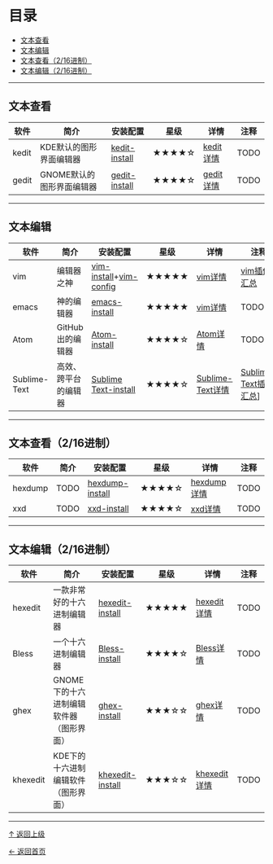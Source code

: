 
# 目录

- [文本查看](#文本查看)
- [文本编辑](#文本编辑)
- [文本查看（2/16进制）](#文本查看（2/16进制）)
- [文本编辑（2/16进制）](#文本编辑（2/16进制）)


---
## 文本查看

|软件|简介|安装配置|星级|详情|注释|
|---|---|---|---|---|---|
|kedit|KDE默认的图形界面编辑器|[kedit-install](https://github.com/asin929/linux-software/blob/master/Text-Processing/kedit/kedit-install.md)|★★★★☆|[kedit详情](https://github.com/asin929/linux-software/blob/master/Text-Processing/kedit/kedit.md)|TODO|
|gedit|GNOME默认的图形界面编辑器|[gedit-install](https://github.com/asin929/linux-software/blob/master/Text-Processing/gedit/gedit-install.md)|★★★★☆|[gedit详情](https://github.com/asin929/linux-software/blob/master/Text-Processing/gedit/gedit.md)|TODO|


---
## 文本编辑

|软件|简介|安装配置|星级|详情|注释|
|---|---|---|---|---|---|
|vim|编辑器之神|[vim-install](https://github.com/asin929/linux-software/blob/master/Text-Processing/vim/vim-install.md)+[vim-config](https://github.com/asin929/linux-software/blob/master/Text-Processing/vim/vim-config.md)|★★★★★|[vim详情](https://github.com/asin929/linux-software/blob/master/Text-Processing/vim/vim.md)|[vim插件汇总](https://github.com/asin929/linux-software/blob/master/Text-Processing/vim/vim-addon.md)|
|emacs|神的编辑器|[emacs-install](https://github.com/asin929/linux-software/blob/master/Text-Processing/emacs/emacs-install.md)|★★★★★|[vim详情](https://github.com/asin929/linux-software/blob/master/Text-Processing/emacs/emacs.md)|TODO|
|Atom|GitHub出的编辑器|[Atom-install](https://github.com/asin929/linux-software/blob/master/Text-Processing/Atom/Atom-install.md)|★★★★☆|[Atom详情](https://github.com/asin929/linux-software/blob/master/Text-Processing/Atom/Atom.md)|TODO|
|Sublime-Text|高效、跨平台的编辑器|[Sublime Text-install](https://github.com/asin929/linux-software/blob/master/Text-Processing/Sublime-Text/Sublime-Text-install.md)|★★★★☆|[Sublime-Text详情](https://github.com/asin929/linux-software/blob/master/Text-Processing/Sublime-Text/Sublime-Text.md)|[Sublime-Text插件汇总](https://github.com/asin929/linux-software/blob/master/Text-Processing/Sublime-Text/Sublime-Text-addon.md)]|


---
## 文本查看（2/16进制）

|软件|简介|安装配置|星级|详情|注释|
|---|---|---|---|---|---|
|hexdump|TODO|[hexdump-install](https://github.com/asin929/linux-software/blob/master/Text-Processing/hexdump/hexdump-install.md)|★★★★☆|[hexdump详情](https://github.com/asin929/linux-software/blob/master/Text-Processing/hexdump/hexdump.md)|TODO|
|xxd|TODO|[xxd-install](https://github.com/asin929/linux-software/blob/master/Text-Processing/xxd/xxd-install.md)|★★★★☆|[xxd详情](https://github.com/asin929/linux-software/blob/master/Text-Processing/xxd/xxd.md)|TODO|


---
## 文本编辑（2/16进制）

|软件|简介|安装配置|星级|详情|注释|
|---|---|---|---|---|---|
|hexedit|一款非常好的十六进制编辑器|[hexedit-install](https://github.com/asin929/linux-software/blob/master/Text-Processing/hexedit/hexedit-install.md)|★★★★★|[hexedit详情](https://github.com/asin929/linux-software/blob/master/Text-Processing/hexedit/hexedit.md)|TODO|
|Bless|一个十六进制编辑器|[Bless-install](https://github.com/asin929/linux-software/blob/master/Text-Processing/Bless/Bless-install.md)|★★★★☆|[Bless详情](https://github.com/asin929/linux-software/blob/master/Text-Processing/Bless/Bless.md)|TODO|
|ghex|GNOME下的十六进制编辑软件器（图形界面）|[ghex-install](https://github.com/asin929/linux-software/blob/master/Text-Processing/ghex/ghex-install.md)|★★★☆☆|[ghex详情](https://github.com/asin929/linux-software/blob/master/Text-Processing/ghex/ghex.md)|TODO|
|khexedit|KDE下的十六进制编辑软件（图形界面）|[khexedit-install](https://github.com/asin929/linux-software/blob/master/Text-Processing/khexedit/khexedit-install.md)|★★★☆☆|[khexedit详情](https://github.com/asin929/linux-software/blob/master/Text-Processing/khexedit/khexedit.md)|TODO|


----
[↑ 返回上级](https://github.com/asin929/linux-software)

[← 返回首页](https://github.com/asin929/linux-software)

